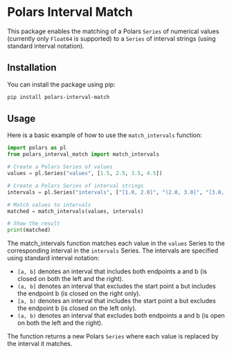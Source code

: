 # Polars Interval Match

This package enables the matching of a Polars `Series` of numerical values (currently only `Float64` is supported) to a `Series` of interval strings (using standard interval notation).

## Installation

You can install the package using pip:

```sh
pip install polars-interval-match
```

## Usage

Here is a basic example of how to use the `match_intervals` function:

```python
import polars as pl
from polars_interval_match import match_intervals

# Create a Polars Series of values
values = pl.Series("values", [1.5, 2.5, 3.5, 4.5])

# Create a Polars Series of interval strings
intervals = pl.Series("intervals", ["[1.0, 2.0]", "(2.0, 3.0]", "[3.0, 4.0)", "(4.0, 5.0]"])

# Match values to intervals
matched = match_intervals(values, intervals)

# Show the result
print(matched)
```

The match_intervals function matches each value in the `values` Series to the corresponding interval in the `intervals` Series. The intervals are specified using standard interval notation:

- `[a, b]` denotes an interval that includes both endpoints a and b (is closed on both the left and the right).
- `(a, b]` denotes an interval that excludes the start point a but includes the endpoint b (is closed on the right only).
- `[a, b)` denotes an interval that includes the start point a but excludes the endpoint b (is closed on the left only).
- `(a, b)` denotes an interval that excludes both endpoints a and b (is open on both the left and the right).

The function returns a new Polars `Series` where each value is replaced by the interval it matches.

